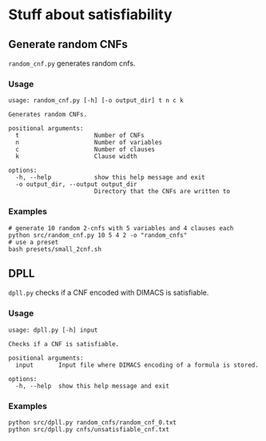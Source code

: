 # Stuff about satisfiability

## Generate random CNFs

`random_cnf.py` generates random cnfs.

### Usage

```text
usage: random_cnf.py [-h] [-o output_dir] t n c k

Generates random CNFs.

positional arguments:
  t                     Number of CNFs
  n                     Number of variables
  c                     Number of clauses
  k                     Clause width

options:
  -h, --help            show this help message and exit
  -o output_dir, --output output_dir
                        Directory that the CNFs are written to
```

### Examples

```text
# generate 10 random 2-cnfs with 5 variables and 4 clauses each
python src/random_cnf.py 10 5 4 2 -o "random_cnfs"
# use a preset
bash presets/small_2cnf.sh
```

## DPLL

`dpll.py` checks if a CNF encoded with DIMACS is satisfiable.

### Usage

```text
usage: dpll.py [-h] input

Checks if a CNF is satisfiable.

positional arguments:
  input       Input file where DIMACS encoding of a formula is stored.

options:
  -h, --help  show this help message and exit
```

### Examples

```text
python src/dpll.py random_cnfs/random_cnf_0.txt
python src/dpll.py cnfs/unsatisfiable_cnf.txt
```
